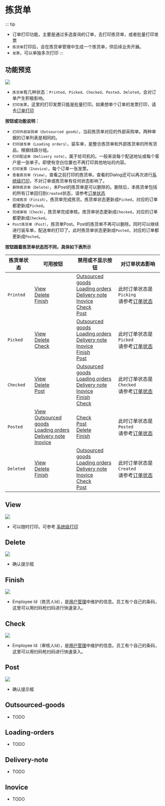 # 拣货单

::: tip
- 订单打印功能，主要是通过多选查询的订单，去打印拣货单，或者批量打印发票
- `拣货单`打印后，会在拣货单管理中生成一个拣货单，供后续业务开展。
- `发票`，可以单独多次打印
:::

## 功能预览
![](/print/pickup.png)
- `拣货单`有几种状态：`Printed`、`Picked`、`Checked`、`Posted`、`Deleted`，会对订单产生积极影响。
- `打印发票`，这里的打印发票只能是批量打印。如果想单个订单的发票打印，请去[订单打印](../print/OrderPrint)

**按钮或功能说明：**
- `打印外部采购单（Outsourced goods）`，当前拣货单对应的外部采购单。两种单据的订单列表是相同的。
- `打印装车单（Loading orders）`，装车单，是整合拣货单和外部拣货单的所有货品，根据线路分组。
- `打印配送单（Delivery note）`，属于给司机的。一般来说每个配送地址或每个客户是一张单子。即使有空白位置也不再打印其他地址的内容。
- `打印发票（Inovice）`，每个订单一张发票。
- `查看拣货单（View）`，查看之前打印的拣货单。查看的Dialog还可以再次进行[系统级打印](../print/OrderPrint#系统级打印)，不对订单或拣货单有任何状态影响了。
- `删除拣货单（Delete）`，未Post的拣货单是可以删除的。删除后，本拣货单包括的所有订单回归到`Created`状态，请参考[订单状态](../order/order#订单状态流转说明) 
- `完成拣货（Finish）`，拣货单完成拣货。拣货单状态更新成`Picked`，对应的订单都更新成`Picked`。
- `完成审核（Check）`，拣货单完成审核。拣货单状态更新成`Checked`，对应的订单都更新成`Checked`。
- `Post拣货单（Post）`，拣货单Post。Post的拣货单不再可以删除。同时可以继续进行装车单，配送单的打印了。此时拣货单状态更新成`Posted`，对应的订单都更新成`Posted`。

**按钮跟着拣货单状态而不同，具体如下表所示**

|  拣货单状态 |   可用按钮  |   禁用或不显示按钮  |   对订单状态影响  |
|  --- |   ---  |   ---  |   ---  |
|  `Printed`  | [View](#view)<br>[Delete](#delete)<br>[Finish](#finish) | [Outsourced goods](#outsourced-goods)<br>[Loading orders](#loading-orders)<br>[Delivery note](#delivery-note)<br>[Inovice](#inovice)<br>[Check](#check)<br>[Post](#post) | 此时订单状态是`Picking`<br>请参考[订单状态](../order/order#订单状态流转说明) |
|  `Picked`  | [View](#view)<br>[Delete](#delete)<br>[Check](#check) | [Outsourced goods](#outsourced-goods)<br>[Loading orders](#loading-orders)<br>[Delivery note](#delivery-note)<br>[Inovice](#inovice)<br>[Finish](#finish)<br>[Post](#post) | 此时订单状态是`Picked`<br>请参考[订单状态](../order/order#订单状态流转说明) |
|  `Checked`  | [View](#view)<br>[Delete](#delete)<br>[Post](#post) | [Outsourced goods](#outsourced-goods)<br>[Loading orders](#loading-orders)<br>[Delivery note](#delivery-note)<br>[Inovice](#inovice)<br>[Finish](#finish)<br>[Check](#check) | 此时订单状态是`Checked`<br>请参考[订单状态](../order/order#订单状态流转说明) |
|  `Posted`  | [View](#view)<br>[Outsourced goods](#outsourced-goods)<br>[Loading orders](#loading-orders)<br>[Delivery note](#delivery-note)<br>[Inovice](#inovice) | [Check](#check)<br>[Post](#post)<br>[Delete](#delete)<br>[Finish](#finish) | 此时订单状态是`Posted`<br>请参考[订单状态](../order/order#订单状态流转说明) |
|  `Deleted`  | [View](#view)<br>[Delete](#delete)<br>[Finish](#finish) | [Outsourced goods](#outsourced-goods)<br>[Loading orders](#loading-orders)<br>[Delivery note](#delivery-note)<br>[Inovice](#inovice)<br>[Check](#check)<br>[Post](#post) | 此时订单状态是`Created`<br>请参考[订单状态](../order/order#订单状态流转说明) |


## View
![](/print/pickup-view.png)
- 可以随时打印。可参考 [系统级打印](../print/OrderPrint#系统级打印)

## Delete
![](/print/pickup-delete.png)
- 确认提示框

## Finish
![](/print/pickup-finish.png)
- Employee Id（拣货人Id），是[用户管理](../system/user#新增用户)中维护的信息。员工有个自己的条码，这里可以用扫码枪扫码进行快速录入。

## Check
![](/print/pickup-check.png)
- Employee Id（审核人Id），是[用户管理](../system/user#新增用户)中维护的信息。员工有个自己的条码，这里可以用扫码枪扫码进行快速录入。

## Post
![](/print/pickup-post.png)
- 确认提示框

## Outsourced-goods
- TODO
## Loading-orders
- TODO
## Delivery-note
- TODO
## Inovice
- TODO